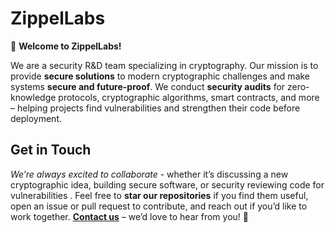 # ZippelLabs

👋 **Welcome to ZippelLabs!** 

We are a security R&D team specializing in cryptography. Our mission is to provide **secure solutions** to modern cryptographic challenges and make systems **secure and future-proof**. We conduct **security audits** for zero-knowledge protocols, cryptographic algorithms, smart contracts, and more – helping projects find vulnerabilities and strengthen their code before deployment.



## Get in Touch

*We’re always excited to collaborate* - whether it’s discussing a new cryptographic idea, building secure software, or security reviewing code for vulnerabilities . Feel free to **star our repositories** if you find them useful, open an issue or pull request to contribute, and reach out if you’d like to work together. **[Contact us](mailto:zippelsec@gmail.com)** – we’d love to hear from you! 💬
